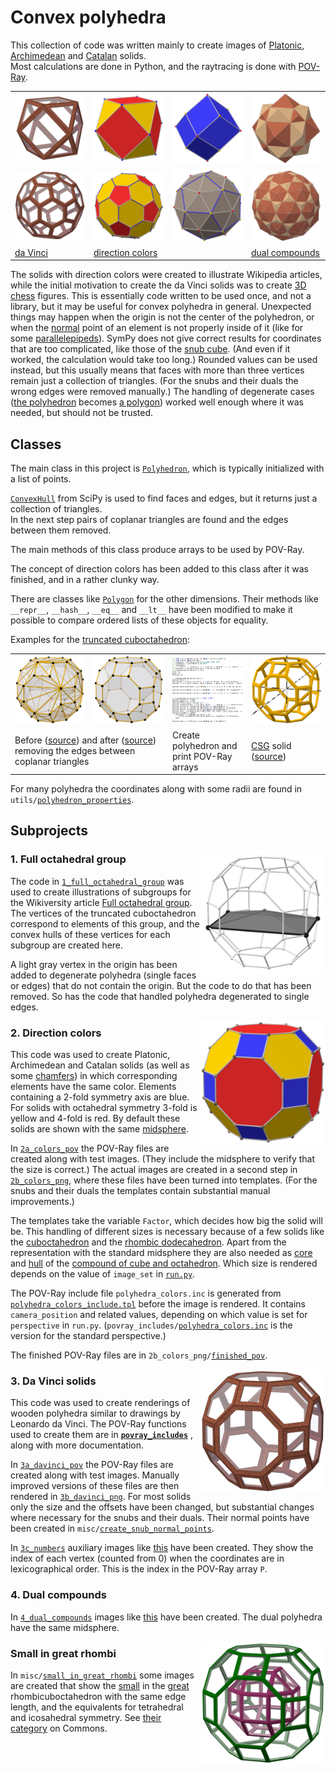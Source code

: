 # Convex polyhedra

This collection of code was written mainly to create images of
[Platonic](https://en.wikipedia.org/wiki/Platonic_solid),
[Archimedean](https://en.wikipedia.org/wiki/Archimedean_solid) and
[Catalan](https://en.wikipedia.org/wiki/Catalan_solid) solids.<br>
Most calculations are done in Python, and the raytracing is done with
[POV-Ray](https://en.wikipedia.org/wiki/POV-Ray).

<table>
  <tr>
    <td width="25%">
      <a href="https://commons.wikimedia.org/wiki/File:Polyhedron_6-8,_davinci.png">
        <img width="" src=".img/Polyhedron_6-8,_davinci.png"/>
      </a>
    </td>
    <td width="25%">
      <a href="https://commons.wikimedia.org/wiki/File:Polyhedron_6-8_max.png">
        <img src=".img/Polyhedron_6-8_max.png"/>
      </a>
    </td>
    <td width="25%">
      <a href="https://commons.wikimedia.org/wiki/File:Polyhedron_6-8_dual_blue.png">
        <img src=".img/Polyhedron_6-8_dual_blue.png"/>
      </a>
    </td>
    <td width="25%">
      <a href="https://commons.wikimedia.org/wiki/File:Dual_compound_6-8_max.png">
        <img src=".img/Dual_compound_6-8_max.png"/>
      </a>
    </td>
  </tr>
  <tr>
    <td>
      <a href="https://commons.wikimedia.org/wiki/File:Polyhedron_truncated_20,_davinci.png">
        <img src=".img/Polyhedron_truncated_20,_davinci.png"/>
      </a>
    </td>
    <td>
      <a href="https://commons.wikimedia.org/wiki/File:Polyhedron_truncated_20_max.png">
        <img src=".img/Polyhedron_truncated_20_max.png"/>
      </a>
    </td>
    <td>
      <a href="https://commons.wikimedia.org/wiki/File:Polyhedron_truncated_20_dual_max.png">
        <img src=".img/Polyhedron_truncated_20_dual_max.png"/>
      </a>
    </td>
    <td>
      <a href="https://commons.wikimedia.org/wiki/File:Dual_compound_truncated_20_max.png">
        <img src=".img/Dual_compound_truncated_20_max.png"/>
      </a>
    </td>
  </tr>
  <tr>
    <td>
      <a href="https://commons.wikimedia.org/wiki/Category:Platonic,_Archimedean_and_Catalan_solids,_rendered_images_similar_to_da_Vinci_drawings">
        da Vinci
      </a>
    </td>
    <td colspan="2">
      <a href="https://commons.wikimedia.org/wiki/Category:Platonic,_Archimedean_and_Catalan_solids_with_direction_colors">
        direction colors
      </a>
    </td>
    <td>
      <a href="https://commons.wikimedia.org/wiki/Category:Dual_compounds_of_wooden_Platonic,_Archimedean_and_Catalan_solids">
        dual compounds
      </a>
    </td>
  </tr>
</table>

The solids with direction colors were created to illustrate Wikipedia articles,
while the initial motivation to create the da Vinci solids was to create
[3D chess](https://en.wikiversity.org/wiki/Three-dimensional_chess) figures.
This is essentially code written to be used once, and not a library,
but it may be useful for convex polyhedra in general.
Unexpected things may happen when the origin is not the center of the polyhedron,
or when the [normal](https://en.wikipedia.org/wiki/Normal_(geometry)) point of an element is not
properly inside of it (like for some [parallelepipeds](https://en.wikipedia.org/wiki/Parallelepiped)).
SymPy does not give correct results for coordinates that are too complicated, like those of the
[snub cube](https://en.wikipedia.org/wiki/Snub_cube).
(And even if it worked, the calculation would take too long.)
Rounded values can be used instead, but this usually means that faces with more than three vertices
remain just a collection of triangles.
(For the snubs and their duals the wrong edges were removed manually.)
The handling of degenerate cases
([the polyhedron](https://commons.wikimedia.org/wiki/File:Subgroup_of_Oh;_C2%5E3_white;_solid.png)
becomes
[a polygon](https://commons.wikimedia.org/wiki/File:Subgroup_of_Oh;_V_inv_white_16;_solid.png))
worked well enough where it was needed, but should not be trusted.

## Classes

The main class in this project is
[`Polyhedron`](https://github.com/watchduck/convex_polyhedra/blob/master/classes/polyhedron.py),
which is typically initialized with a list of points.

[`ConvexHull`](https://docs.scipy.org/doc/scipy/reference/generated/scipy.spatial.ConvexHull.html)
from SciPy is used to find faces and edges, but it returns just a collection of triangles.<br>
In the next step pairs of coplanar triangles are found and the edges between them removed.

The main methods of this class produce arrays to be used by POV-Ray.

The concept of direction colors has been added to this class after it was finished,
and in a rather clunky way.

There are classes like
[`Polygon`](https://github.com/watchduck/convex_polyhedra/blob/master/classes/polygon.py)
for the other dimensions.
Their methods like `__repr__`, `__hash__`, `__eq__` and `__lt__`  have been modified
to make it possible to compare ordered lists of these objects for equality.

Examples for the [truncated cuboctahedron](https://en.wikipedia.org/wiki/Truncated_cuboctahedron):

<table>
  <tr>
    <td width="25%">
        <a href="https://commons.wikimedia.org/wiki/File:Truncated_cuboctahedron,_ball-and-stick,_triangles.png">
            <img src=".img/ball-and-stick_truncuboct_triangles.png"/>
        </a>
    <td width="25%">
        <a href="https://commons.wikimedia.org/wiki/File:Truncated_cuboctahedron,_ball-and-stick.png">
            <img src=".img/ball-and-stick_truncuboct.png"/>
        </a>
    <td width="25%"><img src=".img/console_truncuboct.png"/>
    <td width="25%"><img src=".img/davinci_truncuboct.png"/>
  <tr>
    <td colspan="2">
      Before
      (<a href="https://github.com/watchduck/convex_polyhedra/blob/master/povray_includes/examples/ball-and-stick_truncuboct_triangles.pov">source</a>)
      and after
      (<a href="https://github.com/watchduck/convex_polyhedra/blob/master/povray_includes/examples/ball-and-stick_truncuboct.pov">source</a>)
      removing the edges between coplanar triangles
    <td>Create polyhedron and print POV-Ray arrays
    <td>
      <a href="https://en.wikipedia.org/wiki/Constructive_solid_geometry">CSG</a> solid
      (<a href="https://github.com/watchduck/convex_polyhedra/blob/master/povray_includes/examples/davinci_truncuboct.pov">source</a>)
</table>

For many polyhedra the coordinates along with some radii are found in
<code>utils/<a href="https://github.com/watchduck/convex_polyhedra/blob/master/utils/polyhedron_properties.py">polyhedron_properties</a></code>.

## Subprojects

<a href="https://commons.wikimedia.org/wiki/File:Subgroup_of_Oh;_V_yellow_white_07;_solid.png">
  <img align="right" width="200px" src=".img/Subgroup_of_Oh;_V_yellow_white_07;_solid.png"/>
</a>

### 1. Full octahedral group

The code in
[`1_full_octahedral_group`](https://github.com/watchduck/convex_polyhedra/tree/master/1_full_octahedral_group)
was used to create illustrations of subgroups for the Wikiversity article
[Full octahedral group](https://en.wikiversity.org/wiki/Full_octahedral_group#List_of_all_subgroups).
The vertices of the truncated cuboctahedron correspond to elements of this group,
and the convex hulls of these vertices for each subgroup are created here.

A light gray vertex in the origin has been added to degenerate polyhedra (single faces or edges)
that do not contain the origin. But the code to do that has been removed.
So has the code that handled polyhedra degenerated to single edges.

<a href="https://commons.wikimedia.org/wiki/File:Polyhedron_great_rhombi_6-8_max.png">
  <img align="right" width="200px" src=".img/Polyhedron_great_rhombi_6-8_max.png"/>
</a>

### 2. Direction colors

This code was used to create Platonic, Archimedean and Catalan solids (as well as some
[chamfers](https://en.wikipedia.org/wiki/Chamfer_(geometry))) in which corresponding elements have the same color.
Elements containing a 2-fold symmetry axis are blue. For solids with octahedral symmetry 3-fold is yellow
and 4-fold is red.
By default these solids are shown with the same
[midsphere](https://en.wikipedia.org/wiki/Midsphere).

In
[`2a_colors_pov`](https://github.com/watchduck/convex_polyhedra/tree/master/2a_colors_pov)
the POV-Ray files are created along with test images.
(They include the midsphere to verify that the size is correct.)
The actual images are created in a second step in
[`2b_colors_png`](https://github.com/watchduck/convex_polyhedra/tree/master/2b_colors_png),
where these files have been turned into templates.
(For the snubs and their duals the templates contain substantial manual improvements.)

The templates take the variable `Factor`, which decides how big
the solid will be. This handling of different sizes is necessary because of a few solids like the
[cuboctahedron](https://en.wikipedia.org/wiki/Cuboctahedron) and the
[rhombic dodecahedron](https://en.wikipedia.org/wiki/Rhombic_dodecahedron).
Apart from the representation with the standard midsphere they are also needed as
[core](https://commons.wikimedia.org/wiki/File:Polyhedron_6-8_blue.png) and
[hull](https://commons.wikimedia.org/wiki/File:Polyhedron_6-8_dual_blue.png) of the
[compound of cube and octahedron](https://commons.wikimedia.org/wiki/File:Polyhedron_pair_6-8.png).
Which size is rendered depends on the value of `image_set` in
[`run.py`](https://github.com/watchduck/convex_polyhedra/blob/master/2b_colors_png/run.py).

The POV-Ray include file `polyhedra_colors.inc`
is generated from
[`polyhedra_colors_include.tpl`](https://github.com/watchduck/convex_polyhedra/blob/master/2b_colors_png/polyhedra_colors_include.tpl)
before the image is rendered.
It contains `camera_position` and related values, depending on which value is set for `perspective` in `run.py`.
(<code>povray_includes/<a href="https://github.com/watchduck/convex_polyhedra/blob/master/povray_includes/polyhedra_colors.inc">polyhedra_colors.inc</a></code>
is the version for the standard perspective.)

The finished POV-Ray files are in
<code>2b_colors_png/<a href="https://github.com/watchduck/convex_polyhedra/tree/master/2b_colors_png/finished_pov">finished_pov</a></code>.

<a href="https://commons.wikimedia.org/wiki/File:Polyhedron_great_rhombi_6-8,_davinci.png">
  <img align="right" width="200px" src=".img/Polyhedron_great_rhombi_6-8,_davinci.png"/>
</a>

### 3. Da Vinci solids

This code was used to create renderings of wooden polyhedra similar to drawings by Leonardo da Vinci.
The POV-Ray functions used to create them are in
[**`povray_includes`**](https://github.com/watchduck/convex_polyhedra/tree/master/povray_includes)
, along with more documentation.

In
[`3a_davinci_pov`](https://github.com/watchduck/convex_polyhedra/tree/master/3a_davinci_pov)
the POV-Ray files are created along with test images.
Manually improved versions of these files are then rendered in
[`3b_davinci_png`](https://github.com/watchduck/convex_polyhedra/tree/master/3b_davinci_png).
For most solids only the size and the offsets have been changed,
but substantial changes where necessary for the snubs and their duals.
Their normal points have been created in
<code>misc/<a href="https://github.com/watchduck/convex_polyhedra/tree/master/misc/create_snub_normal_points">create_snub_normal_points</a></code>.

In
[`3c_numbers`](https://github.com/watchduck/convex_polyhedra/tree/master/3c_numbers)
auxiliary images like
[this](https://commons.wikimedia.org/wiki/File:Polyhedron_great_rhombi_6-8,_numbers.png)
have been created. They show the index of each vertex (counted from 0)
when the coordinates are in lexicographical order. This is the index in the POV-Ray array `P`.

### 4. Dual compounds

In
[`4_dual_compounds`](https://github.com/watchduck/convex_polyhedra/tree/master/4_dual_compounds)
images like
[this](https://commons.wikimedia.org/wiki/File:Dual_compound_great_rhombi_6-8_max.png)
have been created. The dual polyhedra have the same midsphere.

<a href="https://commons.wikimedia.org/wiki/File:Small_in_great_rhombi_6-8,_davinci.png">
  <img align="right" width="200px" src=".img/Small_in_great_rhombi_6-8,_davinci.png"/>
</a>

### Small in great rhombi

In
<code>misc/<a href="https://github.com/watchduck/convex_polyhedra/tree/master/misc/small_in_great_rhombi">small_in_great_rhombi</a></code>
some images are created that show the
[small](https://en.wikipedia.org/wiki/Rhombicuboctahedron) in the
[great](https://en.wikipedia.org/wiki/Truncated_cuboctahedron) rhombicuboctahedron
with the same edge length,
and the equivalents for tetrahedral and icosahedral symmetry.
See
[their category](https://commons.wikimedia.org/wiki/Category:Small_in_great_rhombi_(renderings_of_Archimedean_solids))
on Commons.
